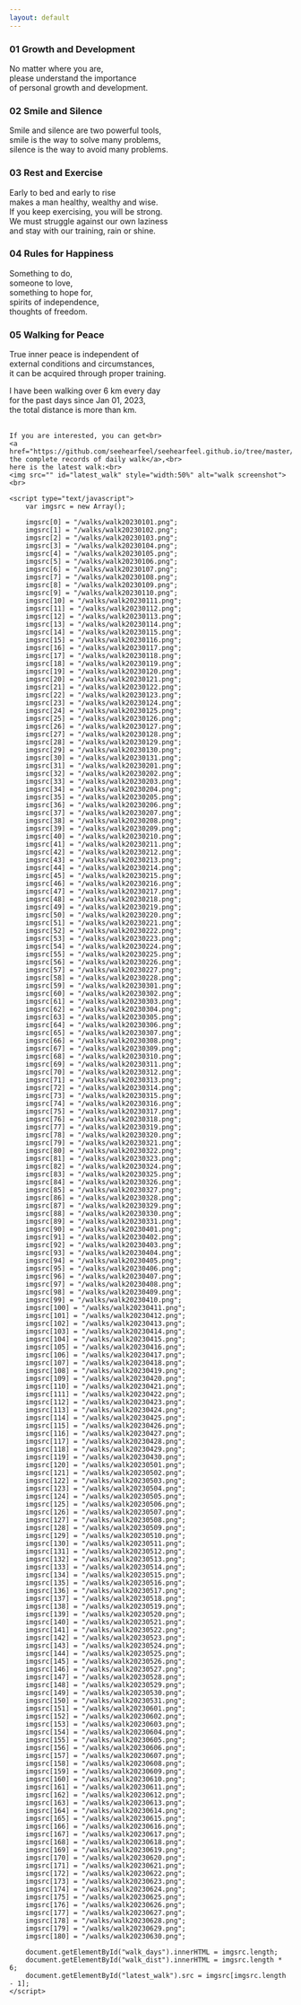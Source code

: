 ```yaml
---
layout: default
---
```


### 01 Growth and Development
No matter where you are,   
please understand the importance   
of personal growth and development.

### 02 Smile and Silence
Smile and silence are two powerful tools,   
smile is the way to solve many problems,   
silence is the way to avoid many problems.

### 03 Rest and Exercise
Early to bed and early to rise   
makes a man healthy, wealthy and wise.   
If you keep exercising, you will be strong.   
We must struggle against our own laziness   
and stay with our training, rain or shine.

### 04 Rules for Happiness
Something to do,   
someone to love,   
something to hope for,   
spirits of independence,   
thoughts of freedom.

### 05 Walking for Peace
True inner peace is independent of   
external conditions and circumstances,   
it can be acquired through proper training.

<html>
	I have been walking over 6 km every day<br>
	for the past <span id="walk_days"></span> days since Jan 01, 2023,<br>
	the total distance is more than <span id="walk_dist"></span> km.<br><br>

	If you are interested, you can get<br>
	<a href="https://github.com/seehearfeel/seehearfeel.github.io/tree/master/walks">
	the complete records of daily walk</a>,<br>
	here is the latest walk:<br>
	<img src="" id="latest_walk" style="width:50%" alt="walk screenshot"><br>
	
	<script type="text/javascript">
		var imgsrc = new Array();

		imgsrc[0] = "/walks/walk20230101.png";
		imgsrc[1] = "/walks/walk20230102.png";
		imgsrc[2] = "/walks/walk20230103.png";
		imgsrc[3] = "/walks/walk20230104.png";
		imgsrc[4] = "/walks/walk20230105.png";
		imgsrc[5] = "/walks/walk20230106.png";
		imgsrc[6] = "/walks/walk20230107.png";
		imgsrc[7] = "/walks/walk20230108.png";
		imgsrc[8] = "/walks/walk20230109.png";
		imgsrc[9] = "/walks/walk20230110.png";
		imgsrc[10] = "/walks/walk20230111.png";
		imgsrc[11] = "/walks/walk20230112.png";
		imgsrc[12] = "/walks/walk20230113.png";
		imgsrc[13] = "/walks/walk20230114.png";
		imgsrc[14] = "/walks/walk20230115.png";
		imgsrc[15] = "/walks/walk20230116.png";
		imgsrc[16] = "/walks/walk20230117.png";
		imgsrc[17] = "/walks/walk20230118.png";
		imgsrc[18] = "/walks/walk20230119.png";
		imgsrc[19] = "/walks/walk20230120.png";
		imgsrc[20] = "/walks/walk20230121.png";
		imgsrc[21] = "/walks/walk20230122.png";
		imgsrc[22] = "/walks/walk20230123.png";
		imgsrc[23] = "/walks/walk20230124.png";
		imgsrc[24] = "/walks/walk20230125.png";
		imgsrc[25] = "/walks/walk20230126.png";
		imgsrc[26] = "/walks/walk20230127.png";
		imgsrc[27] = "/walks/walk20230128.png";
		imgsrc[28] = "/walks/walk20230129.png";
		imgsrc[29] = "/walks/walk20230130.png";
		imgsrc[30] = "/walks/walk20230131.png";
		imgsrc[31] = "/walks/walk20230201.png";
		imgsrc[32] = "/walks/walk20230202.png";
		imgsrc[33] = "/walks/walk20230203.png";
		imgsrc[34] = "/walks/walk20230204.png";
		imgsrc[35] = "/walks/walk20230205.png";
		imgsrc[36] = "/walks/walk20230206.png";
		imgsrc[37] = "/walks/walk20230207.png";
		imgsrc[38] = "/walks/walk20230208.png";
		imgsrc[39] = "/walks/walk20230209.png";
		imgsrc[40] = "/walks/walk20230210.png";
		imgsrc[41] = "/walks/walk20230211.png";
		imgsrc[42] = "/walks/walk20230212.png";
		imgsrc[43] = "/walks/walk20230213.png";
		imgsrc[44] = "/walks/walk20230214.png";
		imgsrc[45] = "/walks/walk20230215.png";
		imgsrc[46] = "/walks/walk20230216.png";
		imgsrc[47] = "/walks/walk20230217.png";
		imgsrc[48] = "/walks/walk20230218.png";
		imgsrc[49] = "/walks/walk20230219.png";
		imgsrc[50] = "/walks/walk20230220.png";
		imgsrc[51] = "/walks/walk20230221.png";
		imgsrc[52] = "/walks/walk20230222.png";
		imgsrc[53] = "/walks/walk20230223.png";
		imgsrc[54] = "/walks/walk20230224.png";
		imgsrc[55] = "/walks/walk20230225.png";
		imgsrc[56] = "/walks/walk20230226.png";
		imgsrc[57] = "/walks/walk20230227.png";
		imgsrc[58] = "/walks/walk20230228.png";
		imgsrc[59] = "/walks/walk20230301.png";
		imgsrc[60] = "/walks/walk20230302.png";
		imgsrc[61] = "/walks/walk20230303.png";
		imgsrc[62] = "/walks/walk20230304.png";
		imgsrc[63] = "/walks/walk20230305.png";
		imgsrc[64] = "/walks/walk20230306.png";
		imgsrc[65] = "/walks/walk20230307.png";
		imgsrc[66] = "/walks/walk20230308.png";
		imgsrc[67] = "/walks/walk20230309.png";
		imgsrc[68] = "/walks/walk20230310.png";
		imgsrc[69] = "/walks/walk20230311.png";
		imgsrc[70] = "/walks/walk20230312.png";
		imgsrc[71] = "/walks/walk20230313.png";
		imgsrc[72] = "/walks/walk20230314.png";
		imgsrc[73] = "/walks/walk20230315.png";
		imgsrc[74] = "/walks/walk20230316.png";
		imgsrc[75] = "/walks/walk20230317.png";
		imgsrc[76] = "/walks/walk20230318.png";
		imgsrc[77] = "/walks/walk20230319.png";
		imgsrc[78] = "/walks/walk20230320.png";
		imgsrc[79] = "/walks/walk20230321.png";
		imgsrc[80] = "/walks/walk20230322.png";
		imgsrc[81] = "/walks/walk20230323.png";
		imgsrc[82] = "/walks/walk20230324.png";
		imgsrc[83] = "/walks/walk20230325.png";
		imgsrc[84] = "/walks/walk20230326.png";
		imgsrc[85] = "/walks/walk20230327.png";
		imgsrc[86] = "/walks/walk20230328.png";
		imgsrc[87] = "/walks/walk20230329.png";
		imgsrc[88] = "/walks/walk20230330.png";
		imgsrc[89] = "/walks/walk20230331.png";
		imgsrc[90] = "/walks/walk20230401.png";
		imgsrc[91] = "/walks/walk20230402.png";
		imgsrc[92] = "/walks/walk20230403.png";
		imgsrc[93] = "/walks/walk20230404.png";
		imgsrc[94] = "/walks/walk20230405.png";
		imgsrc[95] = "/walks/walk20230406.png";
		imgsrc[96] = "/walks/walk20230407.png";
		imgsrc[97] = "/walks/walk20230408.png";
		imgsrc[98] = "/walks/walk20230409.png";
		imgsrc[99] = "/walks/walk20230410.png";
		imgsrc[100] = "/walks/walk20230411.png";
		imgsrc[101] = "/walks/walk20230412.png";
		imgsrc[102] = "/walks/walk20230413.png";
		imgsrc[103] = "/walks/walk20230414.png";
		imgsrc[104] = "/walks/walk20230415.png";
		imgsrc[105] = "/walks/walk20230416.png";
		imgsrc[106] = "/walks/walk20230417.png";
		imgsrc[107] = "/walks/walk20230418.png";
		imgsrc[108] = "/walks/walk20230419.png";
		imgsrc[109] = "/walks/walk20230420.png";
		imgsrc[110] = "/walks/walk20230421.png";
		imgsrc[111] = "/walks/walk20230422.png";
		imgsrc[112] = "/walks/walk20230423.png";
		imgsrc[113] = "/walks/walk20230424.png";
		imgsrc[114] = "/walks/walk20230425.png";
		imgsrc[115] = "/walks/walk20230426.png";
		imgsrc[116] = "/walks/walk20230427.png";
		imgsrc[117] = "/walks/walk20230428.png";
		imgsrc[118] = "/walks/walk20230429.png";
		imgsrc[119] = "/walks/walk20230430.png";
		imgsrc[120] = "/walks/walk20230501.png";
		imgsrc[121] = "/walks/walk20230502.png";
		imgsrc[122] = "/walks/walk20230503.png";
		imgsrc[123] = "/walks/walk20230504.png";
		imgsrc[124] = "/walks/walk20230505.png";
		imgsrc[125] = "/walks/walk20230506.png";
		imgsrc[126] = "/walks/walk20230507.png";
		imgsrc[127] = "/walks/walk20230508.png";
		imgsrc[128] = "/walks/walk20230509.png";
		imgsrc[129] = "/walks/walk20230510.png";
		imgsrc[130] = "/walks/walk20230511.png";
		imgsrc[131] = "/walks/walk20230512.png";
		imgsrc[132] = "/walks/walk20230513.png";
		imgsrc[133] = "/walks/walk20230514.png";
		imgsrc[134] = "/walks/walk20230515.png";
		imgsrc[135] = "/walks/walk20230516.png";
		imgsrc[136] = "/walks/walk20230517.png";
		imgsrc[137] = "/walks/walk20230518.png";
		imgsrc[138] = "/walks/walk20230519.png";
		imgsrc[139] = "/walks/walk20230520.png";
		imgsrc[140] = "/walks/walk20230521.png";
		imgsrc[141] = "/walks/walk20230522.png";
		imgsrc[142] = "/walks/walk20230523.png";
		imgsrc[143] = "/walks/walk20230524.png";
		imgsrc[144] = "/walks/walk20230525.png";
		imgsrc[145] = "/walks/walk20230526.png";
		imgsrc[146] = "/walks/walk20230527.png";
		imgsrc[147] = "/walks/walk20230528.png";
		imgsrc[148] = "/walks/walk20230529.png";
		imgsrc[149] = "/walks/walk20230530.png";
		imgsrc[150] = "/walks/walk20230531.png";
		imgsrc[151] = "/walks/walk20230601.png";
		imgsrc[152] = "/walks/walk20230602.png";
		imgsrc[153] = "/walks/walk20230603.png";
		imgsrc[154] = "/walks/walk20230604.png";
		imgsrc[155] = "/walks/walk20230605.png";
		imgsrc[156] = "/walks/walk20230606.png";
		imgsrc[157] = "/walks/walk20230607.png";
		imgsrc[158] = "/walks/walk20230608.png";
		imgsrc[159] = "/walks/walk20230609.png";
		imgsrc[160] = "/walks/walk20230610.png";
		imgsrc[161] = "/walks/walk20230611.png";
		imgsrc[162] = "/walks/walk20230612.png";
		imgsrc[163] = "/walks/walk20230613.png";
		imgsrc[164] = "/walks/walk20230614.png";
		imgsrc[165] = "/walks/walk20230615.png";
		imgsrc[166] = "/walks/walk20230616.png";
		imgsrc[167] = "/walks/walk20230617.png";
		imgsrc[168] = "/walks/walk20230618.png";
		imgsrc[169] = "/walks/walk20230619.png";
		imgsrc[170] = "/walks/walk20230620.png";
		imgsrc[171] = "/walks/walk20230621.png";
		imgsrc[172] = "/walks/walk20230622.png";
		imgsrc[173] = "/walks/walk20230623.png";
		imgsrc[174] = "/walks/walk20230624.png";
		imgsrc[175] = "/walks/walk20230625.png";
		imgsrc[176] = "/walks/walk20230626.png";
		imgsrc[177] = "/walks/walk20230627.png";
		imgsrc[178] = "/walks/walk20230628.png";
		imgsrc[179] = "/walks/walk20230629.png";
		imgsrc[180] = "/walks/walk20230630.png";

		document.getElementById("walk_days").innerHTML = imgsrc.length;
		document.getElementById("walk_dist").innerHTML = imgsrc.length * 6;
		document.getElementById("latest_walk").src = imgsrc[imgsrc.length - 1];
	</script>
</html>
